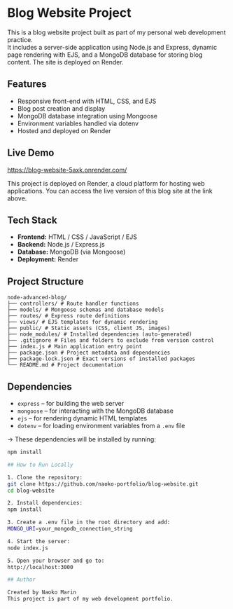 # Blog Website Project

This is a blog website project built as part of my personal web development practice.  
It includes a server-side application using Node.js and Express, dynamic page rendering with EJS, and a MongoDB database for storing blog content. The site is deployed on Render.

## Features

- Responsive front-end with HTML, CSS, and EJS
- Blog post creation and display
- MongoDB database integration using Mongoose
- Environment variables handled via dotenv
- Hosted and deployed on Render

## Live Demo

https://blog-website-5axk.onrender.com/

This project is deployed on Render, a cloud platform for hosting web applications.
You can access the live version of this blog site at the link above.

## Tech Stack

- **Frontend:** HTML / CSS / JavaScript / EJS
- **Backend:** Node.js / Express.js
- **Database:** MongoDB (via Mongoose)
- **Deployment:** Render

## Project Structure

```
node-advanced-blog/
├── controllers/ # Route handler functions
├── models/ # Mongoose schemas and database models
├── routes/ # Express route definitions
├── views/ # EJS templates for dynamic rendering
├── public/ # Static assets (CSS, client JS, images)
├── node_modules/ # Installed dependencies (auto-generated)
├── .gitignore # Files and folders to exclude from version control
├── index.js # Main application entry point
├── package.json # Project metadata and dependencies
├── package-lock.json # Exact versions of installed packages
└── README.md # Project documentation
```

## Dependencies

- `express` – for building the web server
- `mongoose` – for interacting with the MongoDB database
- `ejs` – for rendering dynamic HTML templates
- `dotenv` – for loading environment variables from a `.env` file

→ These dependencies will be installed by running:

```bash
npm install

## How to Run Locally

1. Clone the repository:
git clone https://github.com/naoko-portfolio/blog-website.git
cd blog-website

2. Install dependencies:
npm install

3. Create a .env file in the root directory and add:
MONGO_URI=your_mongodb_connection_string

4. Start the server:
node index.js

5. Open your browser and go to:
http://localhost:3000

## Author

Created by Naoko Marin
This project is part of my web development portfolio.